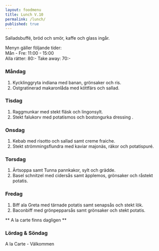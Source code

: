 ```yaml
---
layout: foodmenu
title: Lunch V.10
permalink: /lunch/
published: true
---
```

Salladsbuffé, bröd och smör, kaffe och glass ingår.

Menyn gäller följande tider:  
Mån - Fre: 11:00 - 15:00  
Alla rätter: 80:- Take away: 70:- 

### Måndag

1. Kycklinggryta indiana med banan, grönsaker och ris.
2. Ostgratinerad makaronlåda med köttfärs och sallad.

### Tisdag

1. Raggmunkar med stekt fläsk och lingonsylt.
2. Stekt falukorv med potatismos och bostongurka dressing .


### Onsdag

1. Kebab med risotto och sallad samt creme fraiche.
2. Stekt strömmingsflundra med kaviar majonäs, räkor och potatispuré.

### Torsdag
 
1. Ärtsoppa samt Tunna pannkakor, sylt och grädde.
2. Basel schnitzel med cidersås samt äpplemos, grönsaker och råstekt potatis.
 
### Fredag
 
1. Biff ala Greta med tärnade potatis samt senapsås och stekt lök.
2. Baconbiff med grönpepparsås samt grönsaker och stekt potatis.

** A la carte finns dagligen **  

### Lördag & Söndag
A la Carte - Välkommen
